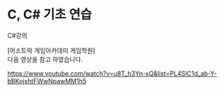 # C, C# 기초 연습



C#강의 

[어소트락 게임아카데미 게임학원]    
 다음 영상을 참고 하였습니다.       
 

https://www.youtube.com/watch?v=u8T_h3Yn-xQ&list=PL4SIC1d_ab-Y-bBKojxhtFWwNpawMM1h5


